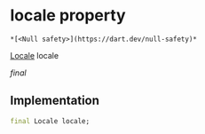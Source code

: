 


# locale property




    *[<Null safety>](https://dart.dev/null-safety)*


[Locale](https://api.flutter.dev/flutter/dart-ui/Locale-class.html) locale
  
_final_






## Implementation

```dart
final Locale locale;


```







